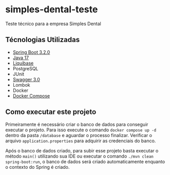 # simples-dental-teste
Teste técnico para a empresa Simples Dental

## Técnologias Utilizadas

- [Spring Boot 3.2.0](https://docs.spring.io/spring-boot/docs/3.2.x/api/)
- [Java 17](https://docs.oracle.com/en/java/javase/17/docs/api/index.html)
- [Liquibase](https://docs.liquibase.com/home.html)
- PostgreSQL
- JUnit
- [Swagger 3.0](https://swagger.io/docs/specification/about/)
- Lombok
- Docker
- [Docker Compose](https://docs.docker.com/compose/install/)

## Como executar este projeto

Primeiramente é necessário criar o banco de dados para conseguir executar o projeto. Para isso
execute o comando `docker compose up -d` dentro da pasta `/database` e aguardar o processo finalizar.
Verificar o arquivo `application.properties` para adquirir as credenciais do banco.

Após o banco de dados criado, para subir esse projeto basta executar o método `main()` utilizando sua IDE ou
executar o comando `./mvn clean spring-boot:run`, o banco de dados será criado automaticamente enquanto o contexto do
Spring é criado.